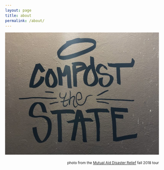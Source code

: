 ```yaml
---
layout: page
title: about
permalink: /about/
---
```


<p align="center">
<img src="/assets/images/compost.jpg">
</p>
<p align="right"><small>
photo from the <a href="https://mutualaiddisasterrelief.org/">Mutual Aid Disaster Relief</a> fall 2018 tour
</small></p>
